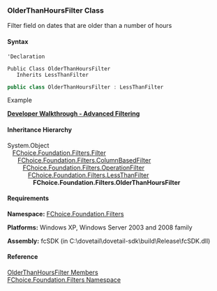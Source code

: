 ﻿### OlderThanHoursFilter Class

Filter field on dates that are older than a number of hours

#### Syntax

```vbnet
'Declaration

Public Class OlderThanHoursFilter 
   Inherits LessThanFilter
```

```csharp
public class OlderThanHoursFilter : LessThanFilter
```

Example

[**Developer Walkthrough - Advanced Filtering**](/articles/walkthroughs/filtering.md)

#### Inheritance Hierarchy

System.Object  
   [FChoice.Foundation.Filters.Filter](fcSDK~FChoice.Foundation.Filters.Filter.md)  
      [FChoice.Foundation.Filters.ColumnBasedFilter](fcSDK~FChoice.Foundation.Filters.ColumnBasedFilter.md)  
         [FChoice.Foundation.Filters.OperationFilter](fcSDK~FChoice.Foundation.Filters.OperationFilter.md)  
            [FChoice.Foundation.Filters.LessThanFilter](fcSDK~FChoice.Foundation.Filters.LessThanFilter.md)  
               **FChoice.Foundation.Filters.OlderThanHoursFilter**  

#### Requirements

**Namespace:** [FChoice.Foundation.Filters](fcSDK~FChoice.Foundation.Filters_namespace.md)

**Platforms:** Windows XP, Windows Server 2003 and 2008 family

**Assembly:** fcSDK (in C:\\dovetail\\dovetail-sdk\\build\\Release\\fcSDK.dll)

#### Reference

[OlderThanHoursFilter Members](fcSDK~FChoice.Foundation.Filters.OlderThanHoursFilter_members.md)  
[FChoice.Foundation.Filters Namespace](fcSDK~FChoice.Foundation.Filters_namespace.md)